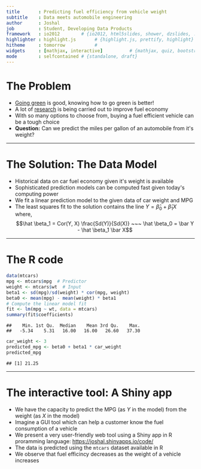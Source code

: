 ```yaml
---
title       : Predicting fuel efficiency from vehicle weight
subtitle    : Data meets automobile engineering
author      : Joshal
job         : Student, Developing Data Products
framework   : io2012        # {io2012, html5slides, shower, dzslides, ...}
highlighter : highlight.js       # {highlight.js, prettify, highlight}
hitheme     : tomorrow           # 
widgets     : [mathjax, interactive]          # {mathjax, quiz, bootstrap}
mode        : selfcontained # {standalone, draft}
---
```


# The Problem

 * [Going green](http://www.fueleconomy.gov/) is good, knowing how to go green is better!
 * A lot of [research](http://www.nasa.gov/offices/ipp/centers/dfrc/news_events/SS-Truck-Aerodynamics.html#.U5abm3Wx15Q) is being carried out to improve fuel economy 
 * With so many options to choose from, buying a fuel efficient vehicle can be a tough choice
 * **Question:** Can we predict the miles per gallon of an automobile from it's weight?

---

# The Solution: The Data Model

 * Historical data on car fuel economy given it's weight is available
 * Sophisticated prediction models can be computed fast given today's computing power
 * We fit a linear prediction model to the given data of car weight and MPG
 * The least squares fit to the solution contains the line $Y = \hat \beta_0 + \hat \beta_1 X$ where,
    $$\hat \beta_1 = Cor(Y, X) \frac{Sd(Y)}{Sd(X)} ~~~ \hat \beta_0 = \bar Y - \hat \beta_1 \bar X$$


---

# The R code


 
 ```r
 data(mtcars)
 mpg <- mtcars$mpg  # Predictor
 weight <- mtcars$wt  # Input
 beta1 <- sd(mpg)/sd(weight) * cor(mpg, weight)
 beta0 <- mean(mpg) - mean(weight) * beta1
 # Compute the linear model fit
 fit <- lm(mpg ~ wt, data = mtcars)
 summary(fit$coefficients)
 ```
 
 ```
 ##    Min. 1st Qu.  Median    Mean 3rd Qu.    Max. 
 ##   -5.34    5.31   16.00   16.00   26.60   37.30
 ```
 
 ```r
 car_weight <- 3
 predicted_mpg <- beta0 + beta1 * car_weight
 predicted_mpg
 ```
 
 ```
 ## [1] 21.25
 ```


---

# The interactive tool: A Shiny app

 * We have the capacity to predict the MPG (as $Y$ in the model) from the weight (as $X$ in the model)
 * Imagine a GUI tool which can help a customer know the fuel consumption of a vehicle
 * We present a very user-friendly web tool using a Shiny app in R proramming language:
 https://joshal.shinyapps.io/code/
 * The data is predicted using the `mtcars` dataset available in R
  * We observe that fuel efficincy decreases as the weight of a vehicle increases

 
